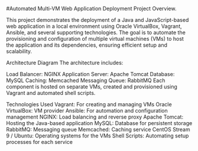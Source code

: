 #Automated Multi-VM Web Application Deployment Project
Overview.

This project demonstrates the deployment of a Java and JavaScript-based web application in a local environment using Oracle VirtualBox, Vagrant, Ansible, and several supporting technologies. The goal is to automate the provisioning and configuration of multiple virtual machines (VMs) to host the application and its dependencies, ensuring efficient setup and scalability.

Architecture Diagram
The architecture includes:

Load Balancer: NGINX
Application Server: Apache Tomcat
Database: MySQL
Caching: Memcached
Messaging Queue: RabbitMQ
Each component is hosted on separate VMs, created and provisioned using Vagrant and automated shell scripts.

Technologies Used
Vagrant: For creating and managing VMs
Oracle VirtualBox: VM provider
Ansible: For automation and configuration management
NGINX: Load balancing and reverse proxy
Apache Tomcat: Hosting the Java-based application
MySQL: Database for persistent storage
RabbitMQ: Messaging queue
Memcached: Caching service
CentOS Stream 9 / Ubuntu: Operating systems for the VMs
Shell Scripts: Automating setup processes for each service
